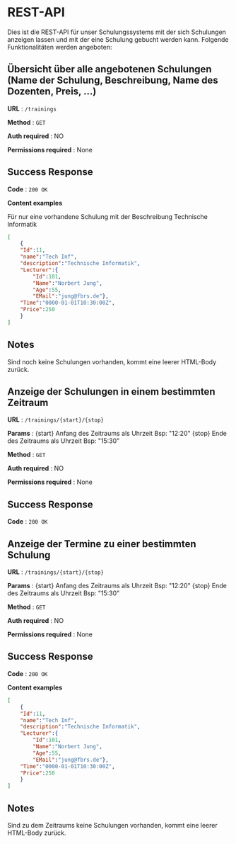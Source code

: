 # REST-API
Dies ist die REST-API für unser Schulungssystems mit der sich Schulungen anzeigen lassen und mit der eine Schulung gebucht werden kann. Folgende Funktionalitäten werden angeboten:

## Übersicht über alle angebotenen Schulungen (Name der Schulung, Beschreibung, Name des Dozenten, Preis, ...) 

**URL** : `/trainings`

**Method** : `GET`

**Auth required** : NO

**Permissions required** : None

## Success Response
**Code** : `200 OK`

**Content examples**

Für nur eine vorhandene Schulung mit der Beschreibung Technische Informatik
```json
[
    {
    "Id":11,
    "name":"Tech Inf",
    "description":"Technische Informatik",
    "Lecturer":{
        "Id":101,
        "Name":"Norbert Jung",
        "Age":55,
        "EMail":"jung@fbrs.de"},
    "Time":"0000-01-01T10:30:00Z",
    "Price":250
    }
]
```
## Notes
Sind noch keine Schulungen vorhanden, kommt eine leerer HTML-Body zurück.



## Anzeige der Schulungen in einem bestimmten Zeitraum

**URL** : `/trainings/{start}/{stop}`

**Params** : 
{start} Anfang des Zeitraums als Uhrzeit Bsp: "12:20"
{stop} Ende des Zeitraums als Uhrzeit Bsp: "15:30"

**Method** : `GET`

**Auth required** : NO

**Permissions required** : None

## Success Response
**Code** : `200 OK`



## Anzeige der Termine zu einer bestimmten Schulung

**URL** : `/trainings/{start}/{stop}`

**Params** : 
{start} Anfang des Zeitraums als Uhrzeit Bsp: "12:20"
{stop} Ende des Zeitraums als Uhrzeit Bsp: "15:30"

**Method** : `GET`

**Auth required** : NO

**Permissions required** : None

## Success Response
**Code** : `200 OK`

**Content examples**


```json
[
    {
    "Id":11,
    "name":"Tech Inf",
    "description":"Technische Informatik",
    "Lecturer":{
        "Id":101,
        "Name":"Norbert Jung",
        "Age":55,
        "EMail":"jung@fbrs.de"},
    "Time":"0000-01-01T10:30:00Z",
    "Price":250
    }
]
```
## Notes
Sind zu dem Zeitraums keine Schulungen vorhanden, kommt eine leerer HTML-Body zurück.

